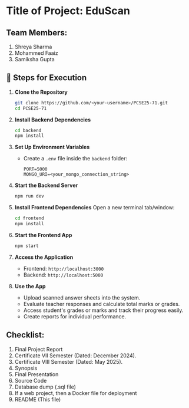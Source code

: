 # Title of Project: EduScan

## Team Members:
1. Shreya Sharma
2. Mohammed Faaiz
3. Samiksha Gupta

## 🚀 Steps for Execution

1. **Clone the Repository**
   ```bash
   git clone https://github.com/<your-username>/PCSE25-71.git
   cd PCSE25-71
   ```

2. **Install Backend Dependencies**

   ```bash
   cd backend
   npm install
   ```

3. **Set Up Environment Variables**

   * Create a `.env` file inside the `backend` folder:

     ```env
     PORT=5000
     MONGO_URI=<your_mongo_connection_string>
     ```

4. **Start the Backend Server**

   ```bash
   npm run dev
   ```

5. **Install Frontend Dependencies**
   Open a new terminal tab/window:

   ```bash
   cd frontend
   npm install
   ```

6. **Start the Frontend App**

   ```bash
   npm start
   ```

7. **Access the Application**

   * Frontend: `http://localhost:3000`
   * Backend: `http://localhost:5000`

8. **Use the App**

   * Upload scanned answer sheets into the system.
   * Evaluate teacher responses and calculate total marks or grades.
   * Access student's grades or marks and track their progress easily.
   * Create reports for individual performance.


## Checklist:
1. Final Project Report
2. Certificate VII Semester (Dated: December 2024).
3. Certificate VIII Semester (Dated: May 2025).
4. Synopsis
5. Final Presentation
6. Source Code
7. Database dump (.sql file)
8. If a web project, then a Docker file for deployment
9. README (This file)
